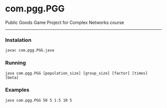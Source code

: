 # com.pgg.PGG
Public Goods Game Project for Complex Networks course

***


### Instalation 
    javac com.pgg.PGG.java
    
### Running 
    java com.pgg.PGG [population_size] [group_size] [factor] [times] [beta]
### Examples
    java com.pgg.PGG 50 5 1.5 10 5
